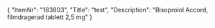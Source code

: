 {
  "ItemNr": "183803",
  "Title": "test",
  "Description": "Bisoprolol Accord, filmdragerad tablett 2,5 mg"
}